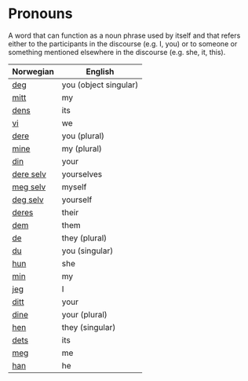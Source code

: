 # Pronouns

A word that can function as a noun phrase used by itself and that refers either to the participants in the discourse (e.g. I, you) or to someone or something mentioned elsewhere in the discourse (e.g. she, it, this).

| Norwegian | English |
| --- | --- |
| [deg](https://www.ordnett.no/search?language=no&phrase=deg) | you (object singular) |
| [mitt](https://www.ordnett.no/search?language=no&phrase=mitt) | my |
| [dens](https://www.ordnett.no/search?language=no&phrase=dens) | its |
| [vi](https://www.ordnett.no/search?language=no&phrase=vi) | we |
| [dere](https://www.ordnett.no/search?language=no&phrase=dere) | you (plural) |
| [mine](https://www.ordnett.no/search?language=no&phrase=mine) | my (plural) |
| [din](https://www.ordnett.no/search?language=no&phrase=din) | your |
| [dere selv](https://www.ordnett.no/search?language=no&phrase=dere%20selv) | yourselves |
| [meg selv](https://www.ordnett.no/search?language=no&phrase=meg%20selv) | myself |
| [deg selv](https://www.ordnett.no/search?language=no&phrase=deg%20selv) | yourself |
| [deres](https://www.ordnett.no/search?language=no&phrase=deres) | their |
| [dem](https://www.ordnett.no/search?language=no&phrase=dem) | them |
| [de](https://www.ordnett.no/search?language=no&phrase=de) | they (plural) |
| [du](https://www.ordnett.no/search?language=no&phrase=du) | you (singular) |
| [hun](https://www.ordnett.no/search?language=no&phrase=hun) | she |
| [min](https://www.ordnett.no/search?language=no&phrase=min) | my |
| [jeg](https://www.ordnett.no/search?language=no&phrase=jeg) | I |
| [ditt](https://www.ordnett.no/search?language=no&phrase=ditt) | your |
| [dine](https://www.ordnett.no/search?language=no&phrase=dine) | your (plural) |
| [hen](https://www.ordnett.no/search?language=no&phrase=hen) | they (singular) |
| [dets](https://www.ordnett.no/search?language=no&phrase=dets) | its |
| [meg](https://www.ordnett.no/search?language=no&phrase=meg) | me |
| [han](https://www.ordnett.no/search?language=no&phrase=han) | he |

